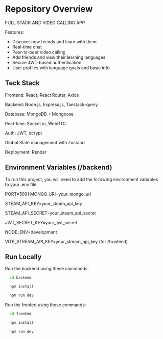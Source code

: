
# Repository Overview

FULL STACK AND VIDEO CALLING APP

Features:

-  Discover new friends and learn with them
-  Real-time chat
-  Peer-to-peer video calling
-  Add friends and view their learning languages
-  Secure JWT-based authentication
-  User profiles with language goals and basic info




## Teck Stack

Frontend: React, React Router, Axios

Backend: Node.js, Express.js, Tanstack-query

Database: MongoDB + Mongoose

Real-time: Socket.io, WebRTC

Auth: JWT, bcrypt

Global State management with Zustand

Deployment: Render


## Environment Variables (/backend)

To run this project, you will need to add the following environment variables to your .env file

PORT=5001
MONGO_URI=your_mongo_uri

STEAM_API_KEY=your_steam_api_key

STEAM_API_SECRET=your_steam_api_secret

JWT_SECRET_KEY=your_jwt_secret  

NODE_ENV=development

VITE_STREAM_API_KEY=your_stream_api_key (for /frontend)




## Run Locally

Run the backend using these commands:

```bash
  cd backend

  npm install

  npm run dev
```


Run the fronted using these commands:

```bash
  cd fronted

  npm install

  npm run dev
```
